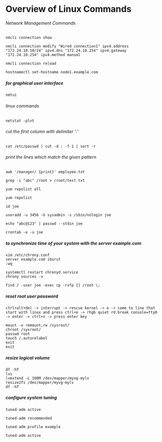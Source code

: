 # Overview of Linux Commands

###### Network Management Commands
```
nmcli connection show
```

```
nmcli connection modify "Wired connection1" ipv4.address "172.24.10.10/24" ipv4.dns "172.24.10.254" ipv4.gateway "172.24.10.254" ipv4.method manual
```

```
nmcli connection reload
```

```
hostnamectl set-hostname node1.example.com
```

##### for graphical user interface
```
nmtui
```

###### linux commands
```
netstat -plnt
```

###### cut the first column with delimiter ':'
```
cat /etc/passwd | cut -d : -f 1 | sort -r
```

###### print the lines which match the given pattern
```
awk '/manager/ {print}' employee.txt
```

```
grep -i "abc" /root > /root/test.txt
```

```
yum repolist all
```

```
yum repolist
```

```
id joe
```

```
useradd -u 3456 -G sysadmin -s /sbin/nologin joe
```

```
echo "abc@123" | passwd --stdin joe
```

```
crontab -e -u joe
```

##### to synchronize time of your system with the server example.com
```
vim /etc/chrony.conf
server example.com iburst
:wq

systemctl restart chronyd.service
chrony sources -v
```

```
find / -user joe -exec cp -rvfp {} /root \;
```

##### reset root user password
```
ctrl+alt+del -> interrupt -> rescue kernel -> e -> come to line that start with linux and press ctrl+e -> rhgb quiet rd.break console=tty0 -> enter -> ctrl+x -> press enter key

mount -o remount,rw /sysroot/
chroot /sysroot/
passwd root
touch /.autorelabel
exit
exit
```

##### resize logical volume
```
df -hT
lvs
lvextend -L 100M /dev/mapper/myvg-mylv
resize2fs /dev/mapper/myvg-mylv
df -hT
```

##### configure system tuning
```
tuned-adm active

tuned-adm recommended

tuned-adm profile example

tuned-adm active
```

#####
```
```
